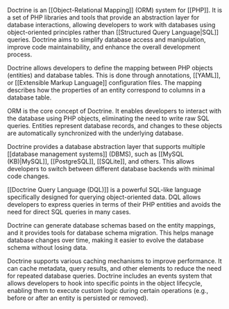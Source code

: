 Doctrine is an [[Object-Relational Mapping]] (ORM) system for [[PHP]]. It is a set of PHP libraries and tools that provide an abstraction layer for database interactions, allowing developers to work with databases using object-oriented principles rather than [[Structured Query Language|SQL]] queries. Doctrine aims to simplify database access and manipulation, improve code maintainability, and enhance the overall development process.

Doctrine allows developers to define the mapping between PHP objects (entities) and database tables. This is done through annotations, [[YAML]], or [[Extensible Markup Language]] configuration files. The mapping describes how the properties of an entity correspond to columns in a database table.

ORM is the core concept of Doctrine. It enables developers to interact with the database using PHP objects, eliminating the need to write raw SQL queries. Entities represent database records, and changes to these objects are automatically synchronized with the underlying database.

Doctrine provides a database abstraction layer that supports multiple [[database management systems]] (DBMS), such as [[MySQL (KB)|MySQL]], [[PostgreSQL]], [[SQLite]], and others. This allows developers to switch between different database backends with minimal code changes.

[[Doctrine Query Language (DQL)]] is a powerful SQL-like language specifically designed for querying object-oriented data. DQL allows developers to express queries in terms of their PHP entities and avoids the need for direct SQL queries in many cases.

Doctrine can generate database schemas based on the entity mappings, and it provides tools for database schema migration. This helps manage database changes over time, making it easier to evolve the database schema without losing data.

Doctrine supports various caching mechanisms to improve performance. It can cache metadata, query results, and other elements to reduce the need for repeated database queries. Doctrine includes an events system that allows developers to hook into specific points in the object lifecycle, enabling them to execute custom logic during certain operations (e.g., before or after an entity is persisted or removed).
